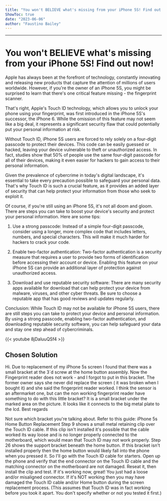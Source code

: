 ```yaml
---
title: "You won't BELIEVE what's missing from your iPhone 5S! Find out now!"
ShowToc: true 
date: "2023-06-06"
author: "Faustino Bailey"
---
```

*****
# You won't BELIEVE what's missing from your iPhone 5S! Find out now!

Apple has always been at the forefront of technology, constantly innovating and releasing new products that capture the attention of millions of users worldwide. However, if you're the owner of an iPhone 5S, you might be surprised to learn that there's one critical feature missing - the fingerprint scanner.

That's right, Apple's Touch ID technology, which allows you to unlock your phone using your fingerprint, was first introduced in the iPhone 5S's successor, the iPhone 6. While the omission of this feature may not seem like a big deal, it represents a significant security flaw that could potentially put your personal information at risk.

Without Touch ID, iPhone 5S users are forced to rely solely on a four-digit passcode to protect their devices. This code can be easily guessed or hacked, leaving your device vulnerable to theft or unauthorized access. In fact, studies show that 50% of people use the same four-digit passcode for all of their devices, making it even easier for hackers to gain access to their personal information.

Given the prevalence of cybercrime in today's digital landscape, it's essential to take every precaution possible to safeguard your personal data. That's why Touch ID is such a crucial feature, as it provides an added layer of security that can help protect your information from those who seek to exploit it.

Of course, if you're still using an iPhone 5S, it's not all doom and gloom. There are steps you can take to boost your device's security and protect your personal information. Here are some tips:

1. Use a strong passcode: Instead of a simple four-digit passcode, consider using a longer, more complex code that includes letters, numbers, and special characters. This will make it much harder for hackers to crack your code.

2. Enable two-factor authentication: Two-factor authentication is a security measure that requires a user to provide two forms of identification before accessing their account or device. Enabling this feature on your iPhone 5S can provide an additional layer of protection against unauthorized access.

3. Download and use reputable security software: There are many security apps available for download that can help protect your device from malware, viruses, and other cyber threats. Be sure to choose a reputable app that has good reviews and updates regularly.

Conclusion:
While Touch ID may not be available for iPhone 5S users, there are still steps you can take to protect your device and personal information. By using a strong passcode, enabling two-factor authentication, and downloading reputable security software, you can help safeguard your data and stay one step ahead of cybercriminals.

{{< youtube 8jDaluuQSf4 >}} 



## Chosen Solution
 Hi. Due to replacement of my iPhone 5s screen I found that there was a small bracket at the 3´d screw at the home button assembly. Now the Fingerprint reader does not work - and I forgot to put in this bracket. The former owner says she never did replace the screen ( it was broken when I bought it) and she said the fingerprint reader worked. I think the sensor is an aftermarket one, but can the non working fingerprint reader have something to do with this little bracket?
It is a small bracket under the marked area on the picture. It looks like it connects to the big metal plate to the lcd.
Best regards

 Not sure which bracket you're talking about. Refer to this guide:
iPhone 5s Home Button Replacement
Step 9 shows a small metal retaining clip over the Touch ID cable. If this clip isn't installed it's possible that the cable worked its way loose and is no longer properly connected to the motherboard, which would mean that Touch ID may not work properly.
Step 26 shows the support bracket beneath the home button. If this bracket isn't installed properly then the home button would likely fall into the phone when you pressed it.
So I'll go with the Touch ID cable for starters. Open up the phone and verify that the end connector on the Touch ID cable and the matching connector on the motherboard are not damaged. Reseat it, then install the clip and test. If it's working now, great! You just had a loose and/or misaligned connector. If it's NOT working then you may have damaged the Touch ID cable and/or Home button during the screen replacement process. (This assumes that Touch ID was in fact working before you took it apart. You don't specify whether or not you tested it first.)




